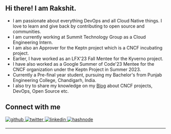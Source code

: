 


## <div align="left">Hi there! I am Rakshit.</div>  
  
- I am passionate about everything DevOps and all Cloud Native things. I love to learn and give back by contributing to open source and communities.
- I am currently working at Summit Technology Group as a Cloud Engineering Intern.
- I am also an Approver for the Keptn project which is a CNCF incubating project.
- Earlier, I have worked as an LFX'23 Fall Mentee for the Kyverno project.
- I have also worked as a Google Summer of Code'23 Mentee for the CNCF organization under the Keptn Project in Summer 2023.
- Currently a Pre-final year student, pursuing my Bachelor's from Punjab Engineering College, Chandigarh, India. 
- I also try to share my knowledge on my [Blog](https://rakshitgondwal.github.io/blogs/) about CNCF projects, DevOps, Open Source etc.


## Connect with me  
<div align="left">
<a href="https://github.com/rakshitgondwal" target="_blank">
<img src=https://img.shields.io/badge/github-%2324292e.svg?&style=for-the-badge&logo=github&logoColor=white alt=github style="margin-bottom: 5px;" />
</a>
<a href="https://twitter.com/rakshitgondwal" target="_blank">
<img src=https://img.shields.io/badge/twitter-%2300acee.svg?&style=for-the-badge&logo=twitter&logoColor=white alt=twitter style="margin-bottom: 5px;" />
</a>
<a href="https://linkedin.com/in/rakshit-gondwal-911223230" target="_blank">
<img src=https://img.shields.io/badge/linkedin-%231E77B5.svg?&style=for-the-badge&logo=linkedin&logoColor=white alt=linkedin style="margin-bottom: 5px;" />
</a>
<a href="https://hashnode.com/@rakshitgondwal" target="_blank">
<img src=https://img.shields.io/badge/hashnode-%232962FF.svg?&style=for-the-badge&logo=hashnode&logoColor=white alt=hashnode style="margin-bottom: 5px;" />
</a>  
</div>  
  
----

